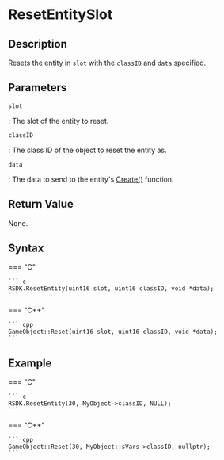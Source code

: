# ResetEntitySlot

## Description
Resets the entity in `slot` with the `classID` and `data` specified.

## Parameters
`slot`

:   The slot of the entity to reset.

`classID`

:   The class ID of the object to reset the entity as.

`data`

:   The data to send to the entity's [Create()](/RSDKv5/Events/Create.md) function.

## Return Value
None.

## Syntax
=== "C"

	``` c
	RSDK.ResetEntity(uint16 slot, uint16 classID, void *data);
	```

=== "C++"

	``` cpp
	GameObject::Reset(uint16 slot, uint16 classID, void *data);
	```

## Example
=== "C"

	``` c
	RSDK.ResetEntity(30, MyObject->classID, NULL);
	```

=== "C++"

	``` cpp
	GameObject::Reset(30, MyObject::sVars->classID, nullptr);
	```